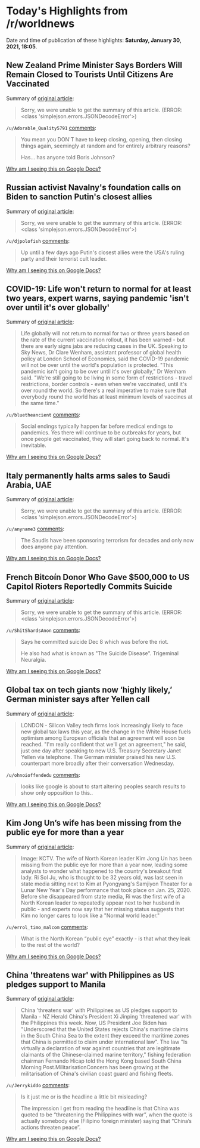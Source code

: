 # Today's Highlights from /r/worldnews

Date and time of publication of these highlights: **Saturday, January 30, 2021, 18:05**.

## New Zealand Prime Minister Says Borders Will Remain Closed to Tourists Until Citizens Are Vaccinated

Summary of [original article](https://www.travelandleisure.com/travel-news/new-zealand-border-closed-tourism-until-population-vaccinated):

> Sorry, we were unable to get the summary of this article. (ERROR: <class 'simplejson.errors.JSONDecodeError'>)

`/u/Adorable_Quality5791` [comments](https://www.reddit.com/r/worldnews/comments/l8pfbt/new_zealand_prime_minister_says_borders_will/):

> You mean you DON'T have to keep closing, opening, then closing things again, seemingly at random and for entirely arbitrary reasons? 
> 
> Has... has anyone told Boris Johnson?

[Why am I seeing this on Google Docs?](https://docs.google.com/document/d/1Dc6We63vOXIZsc0op-Bt4abqkYjXzOigalQqFxmvvbM/edit?usp=sharing)

## Russian activist Navalny's foundation calls on Biden to sanction Putin's closest allies

Summary of [original article](https://www.cnn.com/2021/01/30/europe/russia-navalny-foundation-biden-letter-intl/index.html):

> Sorry, we were unable to get the summary of this article. (ERROR: <class 'simplejson.errors.JSONDecodeError'>)

`/u/djpolofish` [comments](https://www.reddit.com/r/worldnews/comments/l8s7yz/russian_activist_navalnys_foundation_calls_on/):

> Up until a few days ago Putin's closest allies were the USA's ruling party and their terrorist cult leader.

[Why am I seeing this on Google Docs?](https://docs.google.com/document/d/1Dc6We63vOXIZsc0op-Bt4abqkYjXzOigalQqFxmvvbM/edit?usp=sharing)

## COVID-19: Life won't return to normal for at least two years, expert warns, saying pandemic 'isn't over until it's over globally'

Summary of [original article](https://news.sky.com/story/covid-19-life-wont-return-to-normal-for-at-least-two-years-expert-warns-saying-pandemic-isnt-over-until-its-over-globally-12203057):

> Life globally will not return to normal for two or three years based on the rate of the current vaccination rollout, it has been warned - but there are early signs jabs are reducing cases in the UK. Speaking to Sky News, Dr Clare Wenham, assistant professor of global health policy at London School of Economics, said the COVID-19 pandemic will not be over until the world's population is protected. "This pandemic isn't going to be over until it's over globally," Dr Wenham said. "We're still going to be living in some form of restrictions - travel restrictions, border controls - even when we're vaccinated, until it's over round the world. So there's a real imperative to make sure that everybody round the world has at least minimum levels of vaccines at the same time."

`/u/bluetheancient` [comments](https://www.reddit.com/r/worldnews/comments/l8n6az/covid19_life_wont_return_to_normal_for_at_least/):

> Social endings typically happen far before medical endings to pandemics. Yes there will continue to be outbreaks for years, but once people get vaccinated, they will start going back to normal. It's inevitable.

[Why am I seeing this on Google Docs?](https://docs.google.com/document/d/1Dc6We63vOXIZsc0op-Bt4abqkYjXzOigalQqFxmvvbM/edit?usp=sharing)

## Italy permanently halts arms sales to Saudi Arabia, UAE

Summary of [original article](https://www.aljazeera.com/news/2021/1/29/italy-makes-permanent-arms-sale-freeze-to-saudi-arabia):

> Sorry, we were unable to get the summary of this article. (ERROR: <class 'simplejson.errors.JSONDecodeError'>)

`/u/anyname3` [comments](https://www.reddit.com/r/worldnews/comments/l8js6n/italy_permanently_halts_arms_sales_to_saudi/):

> The Saudis have been sponsoring terrorism for decades and only now does anyone pay attention.

[Why am I seeing this on Google Docs?](https://docs.google.com/document/d/1Dc6We63vOXIZsc0op-Bt4abqkYjXzOigalQqFxmvvbM/edit?usp=sharing)

## French Bitcoín Donor Who Gave $500,000 to US Capitol Rioters Reportedly Commits Suicide

Summary of [original article](https://sputniknews.com/europe/202101301081931990-french-bitcoin-donor-who-gave-500000-to-us-capitol-rioters-reportedly-commits-suicide/):

> Sorry, we were unable to get the summary of this article. (ERROR: <class 'simplejson.errors.JSONDecodeError'>)

`/u/ShitShardsAnon` [comments](https://www.reddit.com/r/worldnews/comments/l8ws8s/french_bitcoín_donor_who_gave_500000_to_us/):

> Says he committed suicide Dec 8 which was before the riot. 
> 
> He also had what is known as "The Suicide Disease". Trigeminal Neuralgia.

[Why am I seeing this on Google Docs?](https://docs.google.com/document/d/1Dc6We63vOXIZsc0op-Bt4abqkYjXzOigalQqFxmvvbM/edit?usp=sharing)

## Global tax on tech giants now ‘highly likely,’ German minister says after Yellen call

Summary of [original article](https://www.cnbc.com/2021/01/28/olaf-scholz-global-tax-on-tech-giants-now-highly-likely.html):

> LONDON - Silicon Valley tech firms look increasingly likely to face new global tax laws this year, as the change in the White House fuels optimism among European officials that an agreement will soon be reached. "I'm really confident that we'll get an agreement," he said, just one day after speaking to new U.S. Treasury Secretary Janet Yellen via telephone. The German minister praised his new U.S. counterpart more broadly after their conversation Wednesday.

`/u/ohnoioffendedu` [comments](https://www.reddit.com/r/worldnews/comments/l8u4zu/global_tax_on_tech_giants_now_highly_likely/):

> looks like google is about to start altering peoples search results to show only opposition to this..

[Why am I seeing this on Google Docs?](https://docs.google.com/document/d/1Dc6We63vOXIZsc0op-Bt4abqkYjXzOigalQqFxmvvbM/edit?usp=sharing)

## Kim Jong Un’s wife has been missing from the public eye for more than a year

Summary of [original article](https://www.nknews.org/2021/01/kim-jong-uns-wife-has-been-missing-from-the-public-eye-for-more-than-a-year/):

> Image: KCTV. The wife of North Korean leader Kim Jong Un has been missing from the public eye for more than a year now, leading some analysts to wonder what happened to the country's breakout first lady. Ri Sol Ju, who is thought to be 32 years old, was last seen in state media sitting next to Kim at Pyongyang's Samjiyon Theater for a Lunar New Year's Day performance that took place on Jan. 25, 2020. Before she disappeared from state media, Ri was the first wife of a North Korean leader to repeatedly appear next to her husband in public - and experts now say that her missing status suggests that Kim no longer cares to look like a "Normal world leader."

`/u/errol_timo_malcom` [comments](https://www.reddit.com/r/worldnews/comments/l8vext/kim_jong_uns_wife_has_been_missing_from_the/):

> What is the North Korean “public eye” exactly - is that what they leak to the rest of the world?

[Why am I seeing this on Google Docs?](https://docs.google.com/document/d/1Dc6We63vOXIZsc0op-Bt4abqkYjXzOigalQqFxmvvbM/edit?usp=sharing)

## China 'threatens war' with Philippines as US pledges support to Manila

Summary of [original article](https://www.nzherald.co.nz/world/china-threatens-war-with-philippines-as-us-pledges-support-to-manila/3Y5CG364WQOCTY773AV42FWHIE/):

> China 'threatens war' with Philippines as US pledges support to Manila - NZ Herald China's President Xi Jinping 'threatened war' with the Philippines this week. Now, US President Joe Biden has "Underscored that the United States rejects China's maritime claims in the South China Sea to the extent they exceed the maritime zones that China is permitted to claim under international law". The law "Is virtually a declaration of war against countries that are legitimate claimants of the Chinese-claimed marine territory," fishing federation chairman Fernando Hicap told the Hong Kong based South China Morning Post.MilitarisationConcern has been growing at the militarisation of China's civilian coast guard and fishing fleets.

`/u/Jerrykiddo` [comments](https://www.reddit.com/r/worldnews/comments/l8x8n0/china_threatens_war_with_philippines_as_us/):

> Is it just me or is the headline a little bit misleading? 
> 
> The impression I get from reading the headline is that China was quoted to be “threatening the Philippines with war”, when the quote is actually somebody else (Filipino foreign minister) saying that “China’s actions threaten peace”.

[Why am I seeing this on Google Docs?](https://docs.google.com/document/d/1Dc6We63vOXIZsc0op-Bt4abqkYjXzOigalQqFxmvvbM/edit?usp=sharing)

